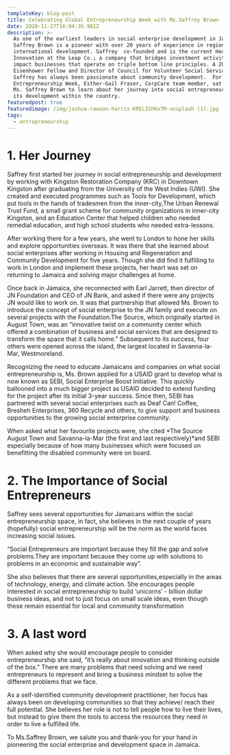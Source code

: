 ```yaml
---
templateKey: blog-post
title: Celebrating Global Entrepreneurship Week with Ms.Saffrey Brown
date: 2020-11-27T16:04:36.981Z
description: >-
  As one of the earliest leaders in social enterprise development in Jamaica,
  Saffrey Brown is a pioneer with over 20 years of experience in regional and
  international development. Saffrey  co-founded and is the current Head of
  Innovation at the Leap Co.; a company that bridges investment activities with
  impact businesses that operate on triple bottom line principles. A 2019
  Eisenhower Fellow and Director of Council for Volunteer Social Services (CVSS)
  Saffrey has always been passionate about community development.  For Global
  Entrepreneurship Week, Esther-Gail Fraser, CorpCare team member, sat down with
  Ms. Saffrey Brown to learn about her journey into social entrepreneurship and
  its development within the country. 
featuredpost: true
featuredimage: /img/joshua-rawson-harris-KRELIShKxTM-unsplash (1).jpg
tags:
  - entrepreneurship
---
```

# 1. Her Journey

Saffrey first started her journey in social entrepreneurship and development by working with Kingston Restoration Company (KRC) in Downtown Kingston after graduating from the University of the West Indies (UWI). She created and executed programmes such as Tools for Development, which put tools in the hands of tradesmen from the inner-city,The Urban Renewal Trust Fund, a small grant scheme for community organizations in inner-city Kingston, and an Education Center that helped children who needed remedial education, and high school students who needed extra-lessons.



After working there for a few years, she went to London to hone her skills and explore opportunities overseas. It was there that she learned about social enterprises after working in Housing and Regeneration and Community Development for five years. Though she did find it fulfilling to work in London and implement these projects, her heart was set on returning to Jamaica and solving major challenges at home.



Once back in Jamaica, she reconnected with Earl Jarrett, then director of JN Foundation and CEO of JN Bank, and asked if there were any projects JN would like to work on. It was that partnership that allowed Ms. Brown to introduce the concept of social enterprise to the JN family and execute on several projects with the Foundation.The Source, which originally started in August Town, was an “innovative twist on a community center which offered a combination of business and social services that are designed to transform the space that it calls home.” Subsequent to its success, four others were opened across the island, the largest located in Savanna-la-Mar, Westmoreland.



Recognizing the need to educate Jamaicans and companies on what social entrepreneurship is, Ms. Brown applied for a USAID grant to develop what is now known as SEBI, Social Enterprise Boost Initiative. This quickly ballooned into a much bigger project as USAID decided to extend funding for the project after its initial 3-year success. Since then, SEBI has partnered with several social enterprises such as Deaf Can! Coffee, Bresheh Enterprises, 360 Recycle and others, to give support and business opportunities to the growing social enterprise community.



When asked what her favourite projects were, she cited *The Source August Town and Savanna-la-Mar (the first and last respectively)*and SEBI especially because of how many businesses which were focused on benefitting the disabled community were on board.

# 2. The Importance of Social Entrepreneurs

Saffrey sees several opportunities for Jamaicans within the social entrepreneurship space, in fact, she believes in the next couple of years (hopefully) social entrepreneurship will be the norm as the world faces increasing social issues.



“Social Entrepreneurs are important because they fill the gap and solve problems.They are important because they come up with solutions to problems in an economic and sustainable way”.



She also believes that there are several opportunities,especially in the areas of technology, energy, and climate action. She encourages people interested in social entrepreneurship to build ‘unicorns’ - billion dollar business ideas, and not to just focus on small scale ideas, even though these remain essential for local and community transformation

# 3. A last word

When asked why she would encourage people to consider entrepreneurship she said, “it’s really about innovation and thinking outside of the box." There are many problems that need solving and we need entrepreneurs to represent and bring a business mindset to solve the different problems that we face.



As a self-identified community development practitioner, her focus has always been on developing communities so that they achieve/ reach their full potential. She believes her role is not to tell people how to live their lives, but instead to give them the tools to access the resources they need in order to live a fulfilled life.



To Ms.Saffrey Brown, we salute you and thank-you for your hand in pioneering the social enterprise and development space in Jamaica.
